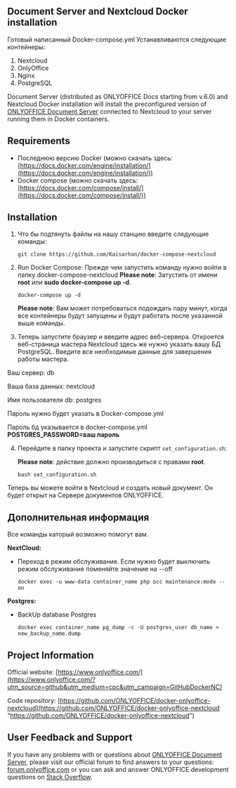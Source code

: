 ## Document Server and Nextcloud Docker installation

Готовый написанный Docker-compose.yml 
Устанавливаются следующие контейнеры: 
1) Nextcloud 
2) OnlyOffice
3) Nginx
4) PostgreSQL

Document Server (distributed as ONLYOFFICE Docs starting from v.6.0) and Nextcloud Docker installation will install the preconfigured version of [ONLYOFFICE Document Server][2] connected to Nextcloud to your server running them in Docker containers.


## Requirements

* Последнюю версию Docker (можно скачать здесь: [https://docs.docker.com/engine/installation/](https://docs.docker.com/engine/installation/))
* Docker compose (можно скачать здесь: [https://docs.docker.com/compose/install/](https://docs.docker.com/compose/install/))


## Installation

1. Что бы подтянуть файлы на нашу станцию введите следующие команды:

    ```
    git clone https://github.com/Kaisarhan/docker-compose-nextcloud
    ```

2. Run Docker Compose:
    Прежде чем запустить команду нужно войти в папку docker-compose-nextcloud
    **Please note**: Затустить от имени **root** или **sudo docker-compose up -d**.

    ```
    docker-compose up -d
    ```

    **Please note**: Вам может потребоваться подождать пару минут, когда все контейнеры будут запущены и будут работать после указанной выше команды.

3. Теперь запустите браузер и введите адрес веб-сервера. Откроется веб-страница мастера Nextcloud здесь же нужно указать вашу БД PostgreSQL. Введите все необходимые данные для завершения работы мастера.

Ваш сервер: db

Ваша база данных: nextcloud

Имя пользователя db: postgres

Пароль нужно будет указать в Docker-compose.yml



Пароль бд указывается в docker-compose.yml **POSTGRES_PASSWORD=ваш пароль**


4. Перейдите в папку проекта и запустите скрипт `set_configuration.sh`:

    **Please note**: действие должно производиться с правами **root**.

    ```
    bash set_configuration.sh
    ```

Теперь вы можете войти в Nextcloud и создать новый документ. Он будет открыт на Сервере документов ONLYOFFICE.


## Дополнительная информация 

Все команды каторый возможно помогут вам.

**NextCloud:**

* Переход в режим обслуживание. Если нужно будет выключить режим обслуживание поменяйте значение на --off

    ```
    docker exec -u www-data container_name php occ maintenance:mode --on
    ```
    
**Postgres:**

* BackUp database Postgres
    
    ```
    docker exec container_name pg_dump -c -U postgres_user db_name > new_backup_name.dump
    ```


## Project Information

Official website: [https://www.onlyoffice.com/](https://www.onlyoffice.com/?utm_source=github&utm_medium=cpc&utm_campaign=GitHubDockerNC)

Code repository: [https://github.com/ONLYOFFICE/docker-onlyoffice-nextcloud](https://github.com/ONLYOFFICE/docker-onlyoffice-nextcloud "https://github.com/ONLYOFFICE/docker-onlyoffice-nextcloud")


## User Feedback and Support

If you have any problems with or questions about [ONLYOFFICE Document Server][2], please visit our official forum to find answers to your questions: [forum.onlyoffice.com][1] or you can ask and answer ONLYOFFICE development questions on [Stack Overflow][3].

[1]: https://forum.onlyoffice.com
[2]: https://github.com/ONLYOFFICE/DocumentServer
[3]: http://stackoverflow.com/questions/tagged/onlyoffice
